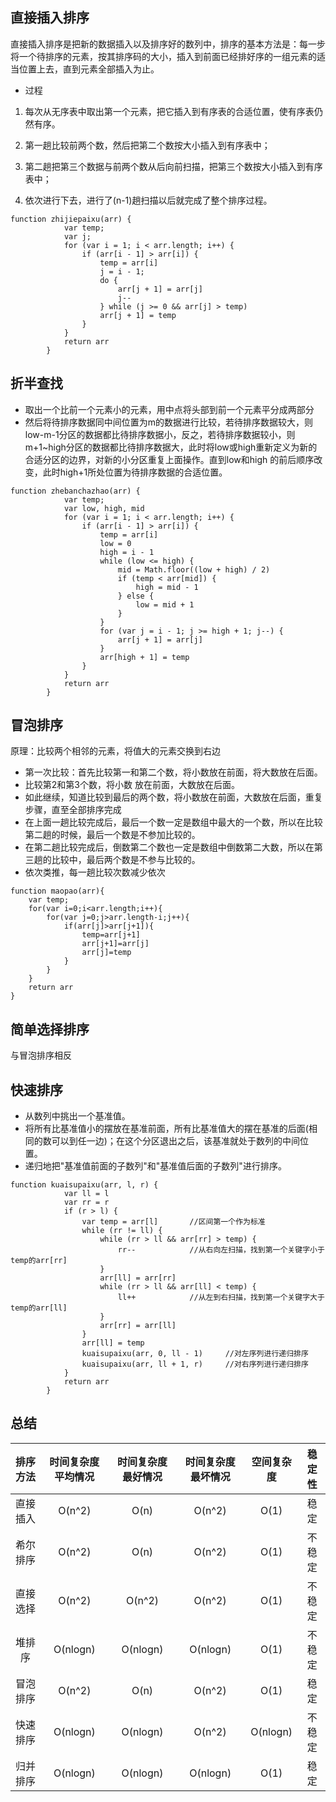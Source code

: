 ## 直接插入排序

直接插入排序是把新的数据插入以及排序好的数列中，排序的基本方法是：每一步将一个待排序的元素，按其排序码的大小，插入到前面已经排好序的一组元素的适当位置上去，直到元素全部插入为止。 

- 过程

1. 每次从无序表中取出第一个元素，把它插入到有序表的合适位置，使有序表仍然有序。

2. 第一趟比较前两个数，然后把第二个数按大小插入到有序表中；

3. 第二趟把第三个数据与前两个数从后向前扫描，把第三个数按大小插入到有序表中；

4. 依次进行下去，进行了(n-1)趟扫描以后就完成了整个排序过程。

```
function zhijiepaixu(arr) {
            var temp;
            var j;
            for (var i = 1; i < arr.length; i++) {
                if (arr[i - 1] > arr[i]) {
                    temp = arr[i]
                    j = i - 1;
                    do {
                        arr[j + 1] = arr[j]
                        j--
                    } while (j >= 0 && arr[j] > temp)
                    arr[j + 1] = temp
                }
            }
            return arr
        }
```



## 折半查找

- 取出一个比前一个元素小的元素，用中点将头部到前一个元素平分成两部分
- 然后将待排序数据同中间位置为m的数据进行比较，若待排序数据较大，则low-m-1分区的数据都比待排序数据小，反之，若待排序数据较小，则m+1~high分区的数据都比待排序数据大，此时将low或high重新定义为新的合适分区的边界，对新的小分区重复上面操作。直到low和high 的前后顺序改变，此时high+1所处位置为待排序数据的合适位置。
  

```
function zhebanchazhao(arr) {
            var temp;
            var low, high, mid
            for (var i = 1; i < arr.length; i++) {
                if (arr[i - 1] > arr[i]) {
                    temp = arr[i]
                    low = 0
                    high = i - 1
                    while (low <= high) {
                        mid = Math.floor((low + high) / 2)
                        if (temp < arr[mid]) {
                            high = mid - 1
                        } else {
                            low = mid + 1
                        }
                    }
                    for (var j = i - 1; j >= high + 1; j--) {
                        arr[j + 1] = arr[j]
                    }
                    arr[high + 1] = temp
                }
            }
            return arr
        }
```



## 冒泡排序

原理：比较两个相邻的元素，将值大的元素交换到右边

- 第一次比较：首先比较第一和第二个数，将小数放在前面，将大数放在后面。
- 比较第2和第3个数，将小数 放在前面，大数放在后面。
- 如此继续，知道比较到最后的两个数，将小数放在前面，大数放在后面，重复步骤，直至全部排序完成
- 在上面一趟比较完成后，最后一个数一定是数组中最大的一个数，所以在比较第二趟的时候，最后一个数是不参加比较的。
- 在第二趟比较完成后，倒数第二个数也一定是数组中倒数第二大数，所以在第三趟的比较中，最后两个数是不参与比较的。
- 依次类推，每一趟比较次数减少依次

```
function maopao(arr){
	var temp;
	for(var i=0;i<arr.length;i++){
		for(var j=0;j>arr.length-i;j++){
			if(arr[j]>arr[j+1]){
				temp=arr[j+1]
				arr[j+1]=arr[j]
				arr[j]=temp
			}
		}
	}
	return arr
}
```



## 简单选择排序

与冒泡排序相反



## 快速排序

- 从数列中挑出一个基准值。
- 将所有比基准值小的摆放在基准前面，所有比基准值大的摆在基准的后面(相同的数可以到任一边)；在这个分区退出之后，该基准就处于数列的中间位置。
- 递归地把"基准值前面的子数列"和"基准值后面的子数列"进行排序。 

```
function kuaisupaixu(arr, l, r) {
            var ll = l
            var rr = r
            if (r > l) {
                var temp = arr[l]		//区间第一个作为标准
                while (rr != ll) {
                    while (rr > ll && arr[rr] > temp) {
                        rr--			//从右向左扫描，找到第一个关键字小于temp的arr[rr]
                    }
                    arr[ll] = arr[rr]
                    while (rr > ll && arr[ll] < temp) {
                        ll++			//从左到右扫描，找到第一个关键字大于temp的arr[ll]
                    }
                    arr[rr] = arr[ll]
                }
                arr[ll] = temp
                kuaisupaixu(arr, 0, ll - 1)		//对左序列进行递归排序
                kuaisupaixu(arr, ll + 1, r)		//对右序列进行递归排序
            }
            return arr
        }
```



## 总结

| 排序方法 | 时间复杂度平均情况 | 时间复杂度最好情况 | 时间复杂度最坏情况 | 空间复杂度 | 稳定性 |
| :------: | :----------------: | :----------------: | :----------------: | :--------: | :----: |
| 直接插入 |       O(n^2)       |        O(n)        |       O(n^2)       |    O(1)    |  稳定  |
| 希尔排序 |       O(n^2)       |        O(n)        |       O(n^2)       |    O(1)    | 不稳定 |
| 直接选择 |       O(n^2)       |       O(n^2)       |       O(n^2)       |    O(1)    | 不稳定 |
|  堆排序  |      O(nlogn)      |      O(nlogn)      |      O(nlogn)      |    O(1)    | 不稳定 |
| 冒泡排序 |       O(n^2)       |        O(n)        |       O(n^2)       |    O(1)    |  稳定  |
| 快速排序 |      O(nlogn)      |      O(nlogn)      |       O(n^2)       |  O(nlogn)  | 不稳定 |
| 归并排序 |      O(nlogn)      |      O(nlogn)      |      O(nlogn)      |    O(1)    |  稳定  |

